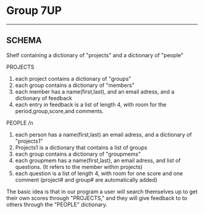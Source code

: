 Group 7UP
=========

* * *

## SCHEMA ##

Shelf containing a dictionary of "projects" and a dictionary of "people"

PROJECTS
1. each project contains a dictionary of "groups"
1. each group contains a dictionary of "members" 
1. each member has a name(first,last), and an email adress, and a dictionary of feedback
1. each entry in feedback is a list of length 4, with room for the period,group,score,and comments.

PEOPLE /n
1. each person has a name(first,last) an email adress, and a dictionary of "projects1"
1. Projects1 is a dictionary that contains a list of groups
1. each group contains a dictionary of "groupmems"
1. each groupmem has a name(first,last), an email adress, and list of questions. (It refers to the member within projects)
1. each question is a list of length 4, with room for one score and one comment (project# and group# are automatically added)

The basic idea is that in our program a user will search themselves up to get their own scores through "PROJECTS," and they will give feedback to to others through the "PEOPLE" dictionary.

